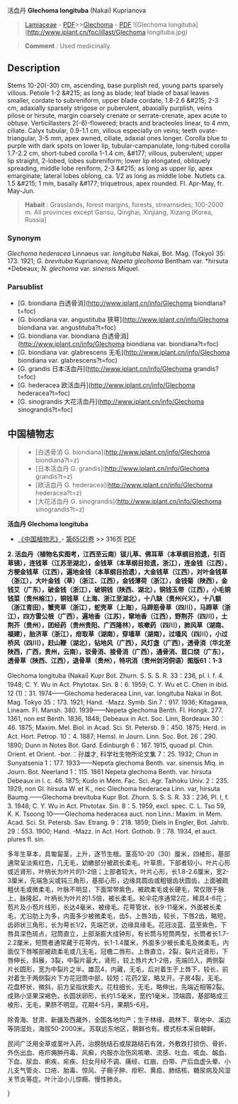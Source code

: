 活血丹 **Glechoma longituba** (Nakai) Kuprianova

> [Lamiaceae](http://www.iplant.cn/info/Lamiaceae?t=foc) - [PDF](http://www.iplant.cn/foc/pdf/Lamiaceae.pdf)>>[Glechoma](http://www.iplant.cn/info/Glechoma?t=foc) - [PDF](http://www.iplant.cn/foc/pdf/Glechoma.pdf)
![Glechoma longituba](http://www.iplant.cn/foc/illast/Glechoma longituba.jpg)

> **Comment** : 
> Used medicinally.

## Description

Stems 10-20(-30) cm, ascending, base purplish red, young parts sparsely villous. Petiole 1-2 &amp;#215; as long as blade; leaf blade of basal leaves smaller, cordate to subreniform, upper blade cordate, 1.8-2.6 &amp;#215; 2-3 cm, adaxially sparsely strigose or puberulent, abaxially purplish, veins pilose or hirsute, margin coarsely crenate or serrate-crenate, apex acute to obtuse. Verticillasters 2(-6)-flowered; bracts and bracteoles linear, to 4 mm, ciliate. Calyx tubular, 0.9-1.1 cm, villous especially on veins; teeth ovate-triangular, 3-5 mm, apex awned, ciliate, adaxial ones longer. Corolla blue to purple with dark spots on lower lip, tubular-campanulate, long-tubed corolla 1.7-2.2 cm, short-tubed corolla 1-1.4 cm, &amp;#177; villous, puberulent; upper lip straight, 2-lobed, lobes subreniform; lower lip elongated, obliquely spreading, middle lobe reniform, 2-3 &amp;#215; as long as upper lip, apex emarginate; lateral lobes oblong, ca. 1/2 as long as middle lobe. Nutlets ca. 1.5 &amp;#215; 1 mm, basally &amp;#177; triquetrous, apex rounded. Fl. Apr-May, fr. May-Jun.

> **Habait** : 
> Grasslands, forest margins, forests, streamsides; 100-2000 m. All provinces except Gansu, Qinghai, Xinjiang, Xizang [Korea, Russia]

### Synonym
*Glechoma hederacea* Linnaeus var. *longituba* Nakai, Bot. Mag. (Tokyo) 35: 173. 1921; *G. brevituba* Kuprianova; *Nepeta glechoma* Bentham var. *hirsuta *Debeaux; *N. glechoma* var. *sinensis* Miquel.

### Parsublist

* [G.  biondiana  白透骨消](http://www.iplant.cn/info/Glechoma biondiana?t=foc)
* [G.  biondiana var. angustituba  狭萼](http://www.iplant.cn/info/Glechoma biondiana var. angustituba?t=foc)
* [G.  biondiana var. biondiana  白透骨消](http://www.iplant.cn/info/Glechoma biondiana var. biondiana?t=foc)
* [G.  biondiana var. glabrescens  无毛](http://www.iplant.cn/info/Glechoma biondiana var. glabrescens?t=foc)
* [G.  grandis  日本活血丹](http://www.iplant.cn/info/Glechoma grandis?t=foc)
* [G.  hederacea  欧活血丹](http://www.iplant.cn/info/Glechoma hederacea?t=foc)
* [G.  sinograndis  大花活血丹](http://www.iplant.cn/info/Glechoma sinograndis?t=foc)

## 中国植物志

> * [白透骨消  G.  biondiana](http://www.iplant.cn/info/Glechoma biondiana?t=z)
> * [日本活血丹  G.  grandis](http://www.iplant.cn/info/Glechoma grandis?t=z)
> * [欧活血丹  G.  hederacea](http://www.iplant.cn/info/Glechoma hederacea?t=z)
> * [大花活血丹  G.  sinograndis](http://www.iplant.cn/info/Glechoma sinograndis?t=z)

**活血丹 Glechoma longituba**

* [《中国植物志》](http://www.iplant.cn/frps)- [第65(2)卷](http://www.iplant.cn/frps/vol/65(2)) >> 316页 [PDF](http://www.iplant.cn/frps/pdf/65(2)/316a.PDF)

**2. 活血丹（植物名实图考，江西至云南）钹儿草、佛耳草（本草纲目拾遗，引百草镜），连钱草（江苏至湖北），金钱草（本草纲目拾遗，浙江），连金钱（江西），方梗金钱草（江西），遍地金钱（本草纲目拾遗），大金钱草（江西），对叶金钱草（浙江），大叶金钱（草）（浙江、江西），金钱薄荷（浙江），金钱菊（陕西），金钱艾（广东），破金钱（浙江），破铜钱（陕西、湖北），铜钱玉带（江西），小毛铜钱菜（贵州榕江），铜钱草（上海、浙江至湖北），十八缺（贵州兴义），十八额（浙江青田），蟹壳草（浙江），蛇壳草（上海），马蹄筋骨草（四川），马蹄草（浙江），四方雷公根（广西），遍地香（江苏），窜地香（江西），野荆芥（四川），土荆芥（贵州），团经药（贵州贵阳、广西隆林），咳嗽药（四川），肺风草（湖南、福建），胎济草（浙江），疳取草（湖南），穿墙草（湖南），过墙风（四川），小过桥风（四川），赶山鞭（湖北），钻地风（广西），风灯盏（广西），透骨消（华北至陕西，广西，贵州，云南），驳骨消、接骨消（广西），通骨消、荳口烧（广东），透骨草（陕西、江西），退骨草（贵州），特巩消（贵州剑河侗语）图版61：1-3**

Glechoma longituba (Nakai) Kupr Bot. Zhurn. S. S. S. R. 33：236, pl. l. f. 4. 1948; C. Y. Wu in Act. Phytotax. Sin. 8：6. 1959; C. Y. Wu et C. Chen in ibid. 12 (1)：31. 1974——Glechoma hederacea Linn, var. longituba Nakai in Bot. Mag. Tokyo 35：173. 1921; Hand. -Mazz. Symb. Sin 7：917. 1936; Kitagawa, Lineam. Fl. Mansh. 380. 1939——Nepeta glechoma Benth. Fl. Hongk. 277. 1361, non est Benth. 1836, 1848; Debeaux in Act. Soc. Linn, Bordeaux 30：46. 1875; Maxim. Mel. Biol. in Acad. Sci. St. Petersb. 9：450. 1875; Herd. in Act. Hort. Petrop. 10：4. 1887; Hemsl. in Journ. Linn. Soc. Bot. 26：290. 1890; Dunn in Notes Bot. Gard. Edinburgh 6：167. 1915, quoad pl. Chin. Orient. et Orient. -bor.：孙雄才, 科学社生物所论文集 7：25. 1932; Chun in Sunyatsenia 1：177. 1933——Nepeta glechoma Benth. var. sinensis Miq. in Journ. Bot. Neerland 1：115. 1861 Nepeta glechoma Benth. var. hirsuta Debeaux in l. c. 46. 1875; Kudo in Mem. Fac. Sci. Agr. Taihoku Univ. 2：235. 1929, non Gl. hirsuta W. et K., nec Glechoma hederacea Linn. var, hirsuta Baumg.——Glechoma brevituba Kupr Bot. Zhurn. S. S. S. R. 33：236, Pl. l, f. 3. 1948; C. Y. Wu in Act. Phvtotax. Sin. 8：5. 1959, excl. spec. C. L. Tso 59, K. K. Tsoong 10——Glechoma hederacea auct. non Linn.: Maxim. in Mem. Acad. Sci. St. Petersb. Sav. Etrang. 9：218. 1859; Diels in Engler, Bot. Jahrb. 29：553. 1900; Hand. -Mazz. in Act. Hort. Gothob. 9：78. 1934, et auct. plures fl. sin.

多年生草本，具匍匐茎，上升，逐节生根。茎高10-20（30）厘米，四棱形，基部通常呈淡紫红色，几无毛，幼嫩部分被疏长柔毛。叶草质，下部者较小，叶片心形或近肾形，叶柄长为叶片的1-2倍；上部者较大，叶片心形，长1.8-2.6厘米，宽2-3厘米，先端急尖或钝三角形，基部心形，边缘具圆齿或粗锯齿状圆齿，上面被疏粗伏毛或微柔毛，叶脉不明显，下面常带紫色，被疏柔毛或长硬毛，常仅限于脉上，脉隆起，叶柄长为叶片的1.5倍，被长柔毛。轮伞花序通常2花，稀具4-6花；苞片及小苞片线形，长达4毫米，被缘毛。花萼管状，长9-11毫米，外面被长柔毛，尤沿肋上为多，内面多少被微柔毛，齿5，上唇3齿，较长，下唇2齿，略短，齿卵状三角形，长为萼长1/2，先端芒状，边缘具缘毛。花冠淡蓝、蓝至紫色，下唇具深色斑点，冠筒直立，上部渐膨大成钟形，有长筒与短筒两型，长筒者长1.7-2.2厘米，短筒者通常藏于花萼内，长1-1.4厘米，外面多少被长柔毛及微柔毛，内面仅下唇喉部被疏柔毛或几无毛，冠檐二唇形。上唇直立，2裂，裂片近肾形，下唇伸长，斜展，3裂，中裂片最大，肾形，较上唇片大1-2倍，先端凹入，两侧裂片长圆形，宽为中裂片之半。雄蕊4，内藏，无毛，后对着生于上唇下，较长，前对着生于两侧裂片下方花冠筒中部，较短；花药2室，略叉开。子房4裂，无毛。花盘杯状，微斜，前方呈指状膨大。花柱细长，无毛，略伸出，先端近相等2裂。成熟小坚果深褐色，长圆状卵形，长约1.5毫米，宽约1毫米，顶端圆，基部略成三棱形，无毛，果脐不明显。花期4-5月，果期5-6月。

除青海、甘肃、新疆及西藏外，全国各地均产；生于林缘、疏林下、草地中、溪边等阴湿处，海拔50-2000米。苏联远东地区，朝鲜也有。模式标本采自朝鲜。

民间广泛用全草或茎叶入药，治膀胱结石或尿路结石有效，外敷跌打损伤、骨折、外伤出血、疮疖痈肿丹毒、风癣，内服亦治伤风咳嗽、流感、吐血、咳血、衂血、下血、尿血、痢疾、疟疾、妇女月经不调、痛经、红崩、白带、产后血虚头晕、小儿支气管炎、口疮、胎毒、惊风、子癎子肿、疳积、黄疸、肺结核、糖尿病及风湿关节炎等症。叶汁治小儿惊癎、慢性肺炎。

}